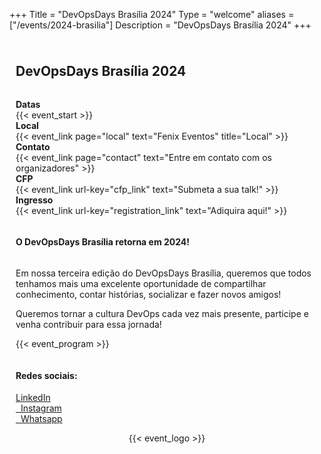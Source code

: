 +++
Title = "DevOpsDays Brasília 2024"
Type = "welcome"
aliases = ["/events/2024-brasilia"]
Description = "DevOpsDays Brasília 2024"
+++


<div style="padding: 10px;">
  <div style="padding-bottom: 1em;">
    <h2>DevOpsDays Brasília 2024</h2>
  </div>
  <div style="padding-bottom: 1em;">
    <div class="row">
      <div class="col-md-2">
        <strong>Datas</strong>
      </div>
      <div class="col-md-8">
        {{< event_start >}}
      </div>
    </div>
    <div class="row">
      <div class="col-md-2">
        <strong>Local</strong>
      </div>
      <div class="col-md-8">
        {{< event_link page="local" text="Fenix Eventos" title="Local" >}}
      </div>
    </div>
    <div class="row">
      <div class="col-md-2">
        <strong>Contato</strong>
      </div>
      <div class="col-md-6">
        {{< event_link page="contact" text="Entre em contato com os organizadores" >}}
      </div>
    </div>
    <div class="row">
      <div class="col-md-2">
        <strong>CFP</strong>
      </div>
      <div class="col-md-6">
        {{< event_link url-key="cfp_link" text="Submeta a sua talk!" >}}
      </div>
    </div>
    <div class="row">
      <div class="col-md-2">
        <strong>Ingresso</strong>
      </div>
      <div class="col-md-6">
        {{< event_link url-key="registration_link" text="Adiquira aqui!" >}}
      </div>
    </div>
  </div>
  
  <div>
    <h4 style="padding-bottom: 1em;">
      <strong>O DevOpsDays Brasília retorna em 2024!</strong>
    </h4>
    <p>
      Em nossa terceira edição do DevOpsDays Brasília, queremos que todos tenhamos mais uma excelente oportunidade de compartilhar conhecimento, contar histórias, socializar e fazer novos amigos!
    </p>
    <p>
      Queremos tornar a cultura DevOps cada vez mais presente, participe e venha contribuir para essa jornada!
    </p>
    {{< event_program >}}
  </div>

  <div style="padding-top:1em; padding-bottom:1em;" class="d-flex flex-row">
    <div>
      <h4>
        Redes sociais:
      </h4>
      <div class="d-flex flex-row">
        <div style="witdh: auto; padding-right: 1em;">
          <a target="_blank" style="text-align:left;" class="btn btn-secondary btn-block" href="https://www.linkedin.com/company/devopsdaysbsb"><i class="fa fa-linkedin fa-fw"></i> LinkedIn</a>
        </div>
        <div style="witdh: auto; padding-right: 1em;">
          <a target="_blank" style="text-align:left;" class="btn btn-secondary btn-block" href="https://www.instagram.com/devopsdaysbsb/"> <i class="fa fa-instagram fa-fw"></i>&nbsp; Instagram</a>
        </div>
        <div style="witdh: auto; padding-right: 1em;">
          <a target="_blank" style="text-align:left;" class="btn btn-secondary btn-block" href="https://chat.whatsapp.com/Bbdt3KoyS2pDEt09HGJ7zi"> <i class="fa fa-whatsapp fa-fw"></i>&nbsp; Whatsapp</a>
        </div>
      </div>
    </div>
  </div>
  <div style="text-align:center; width: auto;">
    {{< event_logo >}}
  </div>
</div>
